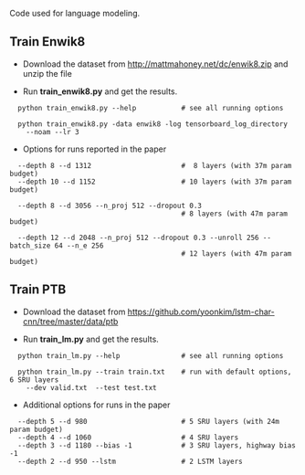 
Code used for language modeling. 

## Train Enwik8
  - Download the dataset from http://mattmahoney.net/dc/enwik8.zip and unzip the file
  
  - Run **train_enwik8.py** and get the results.
  ```
    python train_enwik8.py --help           # see all running options
  
    python train_enwik8.py -data enwik8 -log tensorboard_log_directory
      --noam --lr 3
  ```
  
  - Options for runs reported in the paper
  ```
    --depth 8 --d 1312                      #  8 layers (with 37m param budget)
    --depth 10 --d 1152                     # 10 layers (with 37m param budget)

    --depth 8 --d 3056 --n_proj 512 --dropout 0.3
                                            # 8 layers (with 47m param budget)

    --depth 12 --d 2048 --n_proj 512 --dropout 0.3 --unroll 256 --batch_size 64 --n_e 256
                                            # 12 layers (with 47m param budget)
  ```

## Train PTB
  - Download the dataset from https://github.com/yoonkim/lstm-char-cnn/tree/master/data/ptb
  
  - Run **train_lm.py** and get the results.
  ```
    python train_lm.py --help               # see all running options
  
    python train_lm.py --train train.txt    # run with default options, 6 SRU layers  
      --dev valid.txt  --test test.txt
  ```
  
  - Additional options for runs in the paper
  ```
    --depth 5 --d 980                       # 5 SRU layers (with 24m param budget)
    --depth 4 --d 1060                      # 4 SRU layers
    --depth 3 --d 1180 --bias -1            # 3 SRU layers, highway bias -1
    --depth 2 --d 950 --lstm                # 2 LSTM layers
  ```
